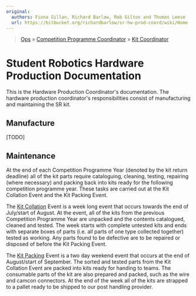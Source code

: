```yaml
---
original:
  authors: Fiona Gillan, Richard Barlow, Rob Gilton and Thomas Leese
  url: https://bitbucket.org/richardbarlow/sr-hw-prod-coord/wiki/Home
---
```

> [Ops](https://bitbucket.org/srobo/ops-manual/wiki/Home) » [Competition Programme Coordinator](https://bitbucket.org/rspanton/sr-comp-programme/wiki/Home) » [Kit Coordinator](https://bitbucket.org/richardbarlow/sr-kit-coord/wiki/Home)

# Student Robotics Hardware Production Documentation

This is the Hardware Production Coordinator's documentation. The hardware production coordinator's responsibilities consist of manufacturing and maintaining the SR kit.

## Manufacture

[TODO]

## Maintenance

At the end of each Competition Programme Year (denoted by the kit return deadline) all of the kit parts require cataloguing, cleaning, testing, repairing (where necessary) and packing back into kits ready for the following competition programme year. These tasks are carried out at the Kit Collation Event and the Kit Packing Event.

The [Kit Collation](/hw-prod-coord/Kit_Collation) Event is a week long event that occurs towards the end of July/start of August. At the event, all of the kits from the previous Competition Programme Year are unpacked and the contents catalogued, cleaned and tested. The week starts with complete untested kits and ends with separate boxes of parts (i.e. all parts of one type collected together) tested as working. Any parts found to be defective are to be repaired or disposed of before the Kit Packing Event.

The [Kit Packing](/hw-prod-coord/Kit_Packing) Event is a two day weekend event that occurs at the end of August/start of September. The sorted and tested parts from the Kit Collation Event are packed into kits ready for handing to teams. The consumable parts of the kit are also prepared and packed, such as the wire and camcon connectors. At the end of the week all of the kits are strapped to a pallet ready to be shipped to our post handling provider.
